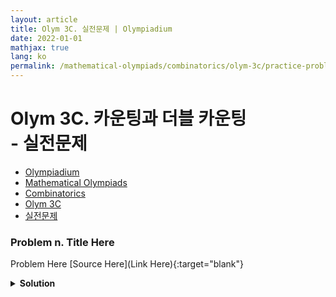 ```yaml
---
layout: article
title: Olym 3C. 실전문제 | Olympiadium
date: 2022-01-01
mathjax: true
lang: ko
permalink: /mathematical-olympiads/combinatorics/olym-3c/practice-problems/
---
```

# Olym 3C. 카운팅과 더블 카운팅 <br> <ssup> - 실전문제</ssup>

<ul class="breadcrumb">
	<li><a href="{{ site.baseurl }}/">Olympiadium</a></li> 
	<li><a href="{{ site.baseurl }}/mathematical-olympiads/">Mathematical Olympiads</a></li> 
	<li><a href="{{ site.baseurl }}/mathematical-olympiads/combinatorics/">Combinatorics</a></li> 
	<li><a href="{{ site.baseurl }}/mathematical-olympiads/combinatorics/olym-3c/">Olym 3C</a></li> 
	<li><a href="{{ site.baseurl }}/mathematical-olympiads/combinatorics/olym-3c/practice-problems/">실전문제</a></li>
</ul>

### Problem n. Title Here
<blueboard> Problem Here </blueboard>
[Source Here](Link Here){:target="blank"}
<pinkborder><details>
<summary><b>Solution</b></summary>
Solution Here. 
</details></pinkborder>
